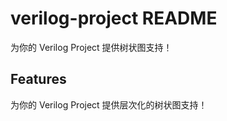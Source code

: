 # verilog-project README

为你的 Verilog Project 提供树状图支持！

## Features

为你的 Verilog Project 提供层次化的树状图支持！


